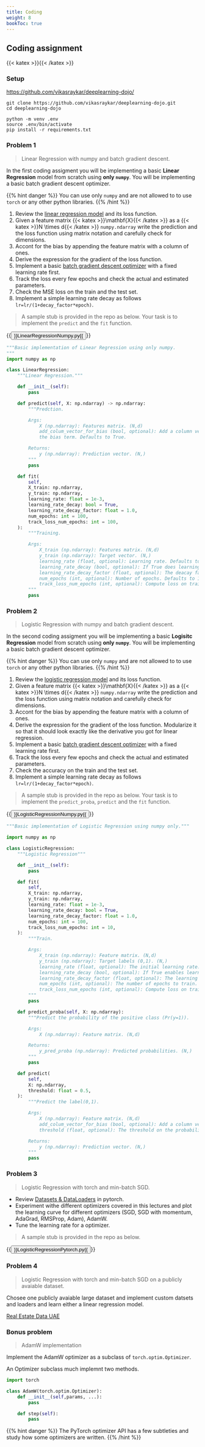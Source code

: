 ```yaml
---
title: Coding
weight: 8
bookToc: true
---
```


## Coding assignment

{{< katex >}}{{< /katex >}}

### Setup

https://github.com/vikasraykar/deeplearning-dojo/

```
git clone https://github.com/vikasraykar/deeplearning-dojo.git
cd deeplearning-dojo

python -m venv .env
source .env/bin/activate
pip install -r requirements.txt
```

### Problem 1

> Linear Regression with numpy and batch gradient descent.

In the first coding assigment you will be implementing a basic **Linear Regression** model from scratch using **only `numpy`**. You will be implementing a basic batch gradient descent optimizer.

{{% hint danger %}}
You can use only `numpy` and are not allowed to to use `torch` or any other python libraries.
{{% /hint %}}


1. Review the [linear regression model](/deeplearning/docs/training/model/#linear-regression) and its loss function.
1. Given a feature matrix {{< katex >}}\mathbf{X}{{< /katex >}} as a {{< katex >}}N \times d{{< /katex >}} `numpy.ndarray` write the prediction and the loss function using matrix notation and carefully check for dimensions.
1. Accont for the bias by appending the feature matrix with a column of ones.
1. Derive the expression for the gradient of the loss function.
1. Implement a basic [batch gradient descent optimizer](/deeplearning/docs/training/gradient_descent/#batch-gradient-descent) with a fixed learning rate first.
1. Track the loss every few epochs and check the actual and estimated parameters.
1. Check the MSE loss on the train and the test set.
1. Implement a simple learning rate decay as follows `lr=lr/(1+decay_factor*epoch)`.

> A sample stub is provided in the repo as below. Your task is to implement the `predict` and the `fit` function.

{{<button href="https://github.com/vikasraykar/deeplearning-dojo/blob/main/stubs/LinearRegressionNumpy.py">}}LinearRegressionNumpy.py{{</button>}}

```python
"""Basic implementation of Linear Regression using only numpy.
"""
import numpy as np

class LinearRegression:
    """Linear Regression."""

    def __init__(self):
        pass

    def predict(self, X: np.ndarray) -> np.ndarray:
        """Predction.

        Args:
            X (np.ndarray): Features matrix. (N,d)
            add_colum_vector_for_bias (bool, optional): Add a column vector of ones to model
            the bias term. Defaults to True.

        Returns:
            y (np.ndarray): Prediction vector. (N,)
        """
        pass

    def fit(
        self,
        X_train: np.ndarray,
        y_train: np.ndarray,
        learning_rate: float = 1e-3,
        learning_rate_decay: bool = True,
        learning_rate_decay_factor: float = 1.0,
        num_epochs: int = 100,
        track_loss_num_epochs: int = 100,
    ):
        """Training.

        Args:
            X_train (np.ndarray): Features matrix. (N,d)
            y_train (np.ndarray): Target vector. (N,)
            learning_rate (float, optional): Learning rate. Defaults to 0.001.
            learning_rate_decay (bool, optional): If True does learning rate deacy. Defaults to True.
            learning_rate_decay_factor (float, optional): The deacay factor (lr=lr/(1+decay_factor*epoch)). Defaults to 1.0.
            num_epochs (int, optional): Number of epochs. Defaults to 100.
            track_loss_num_epochs (int, optional): Compute loss on training set once in k epochs. Defaults to 100.
        """
        pass
```

### Problem 2

> Logistic Regression with numpy and batch gradient descent.

In the second coding assigment you will be implementing a basic **Logisitc Regression** model from scratch using **only `numpy`**. You will be implementing a basic batch gradient descent optimizer.

{{% hint danger %}}
You can use only `numpy` and are not allowed to to use `torch` or any other python libraries.
{{% /hint %}}


1. Review the [logistic regression model](/deeplearning/docs/training/model/#llogistic-regression) and its loss function.
1. Given a feature matrix {{< katex >}}\mathbf{X}{{< /katex >}} as a {{< katex >}}N \times d{{< /katex >}} `numpy.ndarray` write the prediction and the loss function using matrix notation and carefully check for dimensions.
1. Accont for the bias by appending the feature matrix with a column of ones.
1. Derive the expression for the gradient of the loss function. Modularize it so that it should look exactly like the derivative you got for linear regression.
1. Implement a basic [batch gradient descent optimizer](/deeplearning/docs/training/gradient_descent/#batch-gradient-descent) with a fixed learning rate first.
1. Track the loss every few epochs and check the actual and estimated parameters.
1. Check the accuracy on the train and the test set.
1. Implement a simple learning rate decay as follows `lr=lr/(1+decay_factor*epoch)`.

> A sample stub is provided in the repo as below. Your task is to implement the `predict_proba`, `predict` and the `fit` function.

{{<button href="https://github.com/vikasraykar/deeplearning-dojo/blob/main/stubs/LogisticRegressionNumpy.py">}}LogisticRegressionNumpy.py{{</button>}}

```python
"""Basic implementation of Logistic Regression using numpy only."""

import numpy as np

class LogisticRegression:
    """Logistic Regression"""

    def __init__(self):
        pass

    def fit(
        self,
        X_train: np.ndarray,
        y_train: np.ndarray,
        learning_rate: float = 1e-3,
        learning_rate_decay: bool = True,
        learning_rate_decay_factor: float = 1.0,
        num_epochs: int = 100,
        track_loss_num_epochs: int = 10,
    ):
        """Train.

        Args:
            X_train (np.ndarray): Feature matrix. (N,d)
            y_train (np.ndarray): Target labels (0,1). (N,)
            learning_rate (float, optional): The initial learning rate. Defaults to 1e-3.
            learning_rate_decay (bool, optional): If True enables learning rate decay. Defaults to True.
            learning_rate_decay_factor (float, optional): The learning rate decay factor (1/(1+decay_factor*epoch)). Defaults to 1.0.
            num_epochs (int, optional): The number of epochs to train. Defaults to 100.
            track_loss_num_epochs (int, optional): Compute loss on training set once in k epochs. Defaults to 10.
        """
        pass

    def predict_proba(self, X: np.ndarray):
        """Predict the probability of the positive class (Pr(y=1)).

        Args:
            X (np.ndarray): Feature matrix. (N,d)

        Returns:
            y_pred_proba (np.ndarray): Predicted probabilities. (N,)
        """
        pass

    def predict(
        self,
        X: np.ndarray,
        threshold: float = 0.5,
    ):
        """Predict the label(0,1).

        Args:
            X (np.ndarray): Feature matrix. (N,d)
            add_colum_vector_for_bias (bool, optional): Add a column vector of ones to model the bias term. Defaults to True.
            threshold (float, optional): The threshold on the probabilit. Defaults to 0.5.

        Returns:
            y (np.ndarray): Prediction vector. (N,)
        """
        pass
```

### Problem 3

> Logistic Regression with torch and min-batch SGD.

- Review [Datasets & DataLoaders](https://pytorch.org/tutorials/beginner/basics/data_tutorial.html) in pytorch.
- Experiment withe different optimizers covered in this lectures and plot the learning curve for different optimizers (SGD, SGD with momentum, AdaGrad, RMSProp, Adam), AdamW.
- Tune the learning rate for a optimizer.

> A sample stub is provided in the repo as below.

{{<button href="https://github.com/vikasraykar/deeplearning-dojo/blob/main/stubs/LogisticRegressionPytorch.py">}}LogisticRegressionPytorch.py{{</button>}}

### Problem 4

> Logistic Regression with torch and min-batch SGD on a publicly avaiable dataset.

Chosee one publicly avaiable large dataset and implement custom datsets and loaders and learn either a linear regression model.

[Real Estate Data UAE](https://www.kaggle.com/datasets/kanchana1990/real-estate-data-uae)

### Bonus problem

> AdamW implementation

Implement the AdamW optimizer as a subclass of `torch.optim.Optimizer`.

An Optimizer subclass much implemnt two methods.

```python
import torch

class AdamW(torch.optim.Optimizer):
    def __init__(self,params, ...):
        pass

    def step(self):
        pass
```

{{% hint danger %}}
The PyTorch optimizer API has a few subtleties and study how some optimizers are written.
{{% /hint %}}
